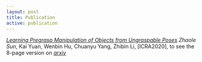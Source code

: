 ```yaml
---
layout: post
title: Publication
active: publication
---
```


[*Learning Pregrasp Manipulation of Objects from Ungraspable Poses*](https://ieeexplore.ieee.org/document/9196982) *Zhaole Sun*, Kai Yuan, Wenbin Hu, Chuanyu Yang, Zhibin Li, \[ICRA2020\], to see the 8-page version on [*arxiv*](https://arxiv.org/abs/2002.06344)